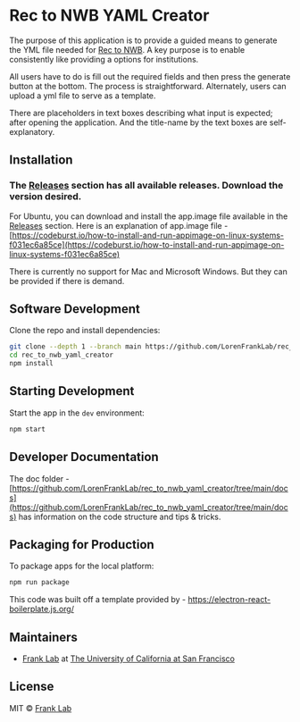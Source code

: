 # Rec to NWB YAML Creator

The purpose of this application is to provide a guided means to generate the YML file needed for [Rec to NWB](https://github.com/LorenFrankLab/rec_to_nwb). A key purpose is to enable consistently like providing a options for institutions.

All users have to do is fill out  the required fields and then press the generate button at the bottom. The process is straightforward. Alternately, users can upload a yml file to serve as a template.

There are placeholders in text boxes describing what input is expected; after opening the application. And the title-name by the text boxes are self-explanatory.

## Installation

### **The [Releases](https://github.com/LorenFrankLab/rec_to_nwb_yaml_creator/releases) section has all available releases. Download the version desired.**

For Ubuntu, you can download and install the app.image file available in the [Releases](https://github.com/LorenFrankLab/rec_to_nwb_yaml_creator/releases) section. Here is an explanation of app.image file - [https://codeburst.io/how-to-install-and-run-appimage-on-linux-systems-f031ec6a85ce](https://codeburst.io/how-to-install-and-run-appimage-on-linux-systems-f031ec6a85ce)

There is currently no support for Mac and Microsoft Windows. But they can be provided if there is demand.

## Software Development

Clone the repo and install dependencies:

```bash
git clone --depth 1 --branch main https://github.com/LorenFrankLab/rec_to_nwb_yaml_creator.git
cd rec_to_nwb_yaml_creator
npm install
```

## Starting Development

Start the app in the `dev` environment:

```bash
npm start
```

## Developer Documentation

The doc folder - [https://github.com/LorenFrankLab/rec_to_nwb_yaml_creator/tree/main/docs](https://github.com/LorenFrankLab/rec_to_nwb_yaml_creator/tree/main/docs) has information on the code structure and tips & tricks.

## Packaging for Production

To package apps for the local platform:

```bash
npm run package
```

This code was built off a template provided by - https://electron-react-boilerplate.js.org/

## Maintainers

- [Frank Lab](https://franklab.ucsf.edu/) at [The University of California at San Francisco](https://www.ucsf.edu/)

## License

MIT © [Frank Lab](https://github.com/LorenFrankLab)
